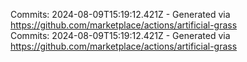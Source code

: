 Commits: 2024-08-09T15:19:12.421Z - Generated via https://github.com/marketplace/actions/artificial-grass
<br>
Commits: 2024-08-09T15:19:12.421Z - Generated via https://github.com/marketplace/actions/artificial-grass
<br>
